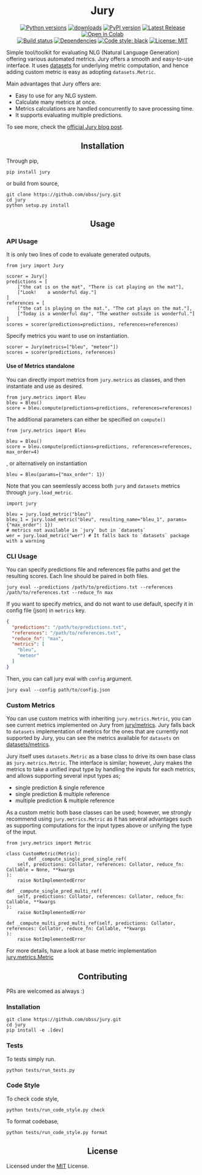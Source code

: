 <h1 align="center">Jury</h1>

<p align="center">
<a href="https://pypi.org/project/jury"><img src="https://img.shields.io/pypi/pyversions/jury" alt="Python versions"></a>
<a href="https://pepy.tech/project/jury"><img src="https://pepy.tech/badge/jury" alt="downloads"></a>
<a href="https://pypi.org/project/jury"><img src="https://img.shields.io/pypi/v/jury?color=blue" alt="PyPI version"></a>
<a href="https://github.com/obss/jury/releases/latest"><img alt="Latest Release" src="https://img.shields.io/github/release-date/obss/jury"></a>
<a href="https://colab.research.google.com/github/obss/jury/blob/main/examples/jury_evaluate.ipynb"><img alt="Open in Colab" src="https://colab.research.google.com/assets/colab-badge.svg"></a>

<br>
<a href="https://github.com/obss/jury/actions"><img alt="Build status" src="https://github.com/obss/jury/actions/workflows/ci.yml/badge.svg"></a>
<a href="https://libraries.io/pypi/jury"><img alt="Dependencies" src="https://img.shields.io/librariesio/github/obss/jury"></a>
<a href="https://github.com/psf/black"><img alt="Code style: black" src="https://img.shields.io/badge/code%20style-black-000000.svg"></a>
<a href="https://github.com/obss/jury/blob/main/LICENSE"><img alt="License: MIT" src="https://img.shields.io/pypi/l/jury"></a>
</p>

Simple tool/toolkit for evaluating NLG (Natural Language Generation) offering various automated metrics. Jury offers a smooth and easy-to-use interface. It uses [datasets](https://github.com/huggingface/datasets/) for underlying metric computation, and hence adding custom metric is easy as adopting `datasets.Metric`. 

Main advantages that Jury offers are:

- Easy to use for any NLG system.
- Calculate many metrics at once.
- Metrics calculations are handled concurrently to save processing time.
- It supports evaluating multiple predictions.

To see more, check the [official Jury blog post](https://medium.com/codable/jury-evaluating-performance-of-nlg-models-730eb9c9999f).

## <div align="center"> Installation </div>

Through pip,

    pip install jury

or build from source,

    git clone https://github.com/obss/jury.git
    cd jury
    python setup.py install

## <div align="center"> Usage </div>

### API Usage

It is only two lines of code to evaluate generated outputs.

    from jury import Jury
    
    scorer = Jury()
    predictions = [
        ["the cat is on the mat", "There is cat playing on the mat"], 
        ["Look!    a wonderful day."]
    ]
    references = [
        ["the cat is playing on the mat.", "The cat plays on the mat."], 
        ["Today is a wonderful day", "The weather outside is wonderful."]
    ]
    scores = scorer(predictions=predictions, references=references)

Specify metrics you want to use on instantiation.

    scorer = Jury(metrics=["bleu", "meteor"])
    scores = scorer(predictions, references)

#### Use of Metrics standalone

You can directly import metrics from `jury.metrics` as classes, and then instantiate and use as desired.

    from jury.metrics import Bleu
    bleu = Bleu()
    score = bleu.compute(predictions=predictions, references=references)

The additional parameters can either be specified on `compute()`

    from jury.metrics import Bleu

    bleu = Bleu()
    score = bleu.compute(predictions=predictions, references=references, max_order=4)

, or alternatively on instantiation

    bleu = Bleu(params={"max_order": 1})


Note that you can seemlessly access both `jury` and `datasets` metrics through `jury.load_metric`. 

    import jury
    
    bleu = jury.load_metric("bleu")
    bleu_1 = jury.load_metric("bleu", resulting_name="bleu_1", params={"max_order": 1})
    # metrics not available in `jury` but in `datasets`
    wer = jury.load_metric("wer") # It falls back to `datasets` package with a warning


### CLI Usage

You can specify predictions file and references file paths and get the resulting scores. Each line should be paired in both files.

    jury eval --predictions /path/to/predictions.txt --references /path/to/references.txt --reduce_fn max

If you want to specify metrics, and do not want to use default, specify it in config file (json) in `metrics` key.

```json
{
  "predictions": "/path/to/predictions.txt",
  "references": "/path/to/references.txt",
  "reduce_fn": "max",
  "metrics": [
    "bleu",
    "meteor"
  ]
}
```

Then, you can call jury eval with `config` argument.

    jury eval --config path/to/config.json

### Custom Metrics

You can use custom metrics with inheriting `jury.metrics.Metric`, you can see current metrics implemented on Jury from [jury/metrics](https://github.com/obss/jury/tree/master/jury/metrics). Jury falls back to `datasets` implementation of metrics for the ones that are currently not supported by Jury, you can see the metrics available for `datasets` on [datasets/metrics](https://github.com/huggingface/datasets/tree/master/metrics). 

Jury itself uses `datasets.Metric` as a base class to drive its own base class as `jury.metrics.Metric`. The interface is similar; however, Jury makes the metrics to take a unified input type by handling the inputs for each metrics, and allows supporting several input types as;

- single prediction & single reference
- single prediction & multiple reference
- multiple prediction & multiple reference

As a custom metric both base classes can be used; however, we strongly recommend using `jury.metrics.Metric` as it has several advantages such as supporting computations for the input types above or unifying the type of the input.

    from jury.metrics import Metric
    
    class CustomMetric(Metric):
            def _compute_single_pred_single_ref(
        self, predictions: Collator, references: Collator, reduce_fn: Callable = None, **kwargs
    ):
        raise NotImplementedError

    def _compute_single_pred_multi_ref(
        self, predictions: Collator, references: Collator, reduce_fn: Callable, **kwargs
    ):
        raise NotImplementedError

    def _compute_multi_pred_multi_ref(self, predictions: Collator, references: Collator, reduce_fn: Callable, **kwargs
    ):
        raise NotImplementedError

For more details, have a look at base metric implementation [jury.metrics.Metric](./jury/metrics/_base.py)

## <div align="center"> Contributing </div>

PRs are welcomed as always :)

### Installation

    git clone https://github.com/obss/jury.git
    cd jury
    pip install -e .[dev]

### Tests

To tests simply run.

    python tests/run_tests.py

### Code Style

To check code style,

    python tests/run_code_style.py check

To format codebase,

    python tests/run_code_style.py format


## <div align="center"> License </div>

Licensed under the [MIT](LICENSE) License.
